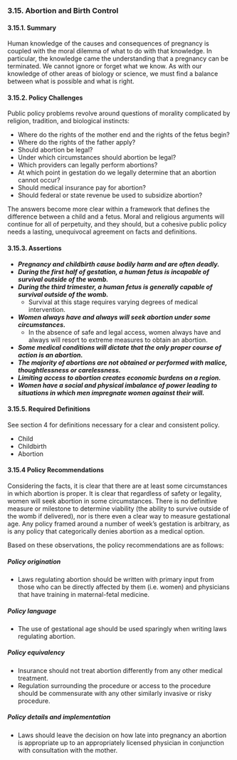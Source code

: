### 3.15.  Abortion and Birth Control

#### 3.15.1.  Summary
Human knowledge of the causes and consequences of pregnancy is coupled with the moral dilemma of what to do with that knowledge.  In particular, the knowledge came the understanding that a pregnancy can be terminated.  We cannot ignore or forget what we know.  As with our knowledge of other areas of biology or science, we must find a balance between what is possible and what is right.

#### 3.15.2.  Policy Challenges
Public policy problems revolve around questions of morality complicated by religion, tradition, and biological instincts:

- Where do the rights of the mother end and the rights of the fetus begin?
- Where do the rights of the father apply?
- Should abortion be legal?
- Under which circumstances should abortion be legal?
- Which providers can legally perform abortions?
- At which point in gestation do we legally determine that an abortion cannot occur?
- Should medical insurance pay for abortion?
- Should federal or state revenue be used to subsidize abortion?

The answers become more clear within a framework that defines the difference between a child and a fetus.  Moral and religious arguments will continue for all of perpetuity, and they should, but a cohesive public policy needs a lasting, unequivocal agreement on facts and definitions.

#### 3.15.3. Assertions 

-  *__Pregnancy and childbirth cause bodily harm and are often deadly.__*
-  *__During the first half of gestation, a human fetus is incapable of survival outside of the womb.__*
-  *__During the third trimester, a human fetus is generally capable of survival outside of the womb.__* 
      -  Survival at this stage requires varying degrees of medical intervention.
-  *__Women always have and always will seek abortion under some circumstances.__*
      - In the absence of safe and legal access, women always have and always will resort to extreme measures to obtain an abortion.
-  *__Some medical conditions will dictate that the only proper course of action is an abortion.__*
-  *__The majority of abortions are not obtained or performed with malice, thoughtlessness or carelessness.__*
-  *__Limiting access to abortion creates economic burdens on a region.__*
-  *__Women have a social and physical imbalance of power leading to situations in which men impregnate women against their will.__*

#### 3.15.5. Required Definitions
See section 4 for definitions necessary for a clear and consistent policy.

- Child
- Childbirth
- Abortion


#### 3.15.4  Policy Recommendations
Considering the facts, it is clear that there are at least some circumstances in which abortion is proper.  It is clear that regardless of safety or legality, women will seek abortion in some circumstances.  There is no definitive measure or milestone to determine viability (the ability to survive outside of the womb if delivered), nor is there even a clear way to measure gestational age.  Any policy framed around a number of week’s gestation is arbitrary, as is any policy that categorically denies abortion as a medical option.

Based on these observations, the policy recommendations are as follows:

##### Policy origination
- Laws regulating abortion should be written with primary input from those who can be directly affected by them (i.e. women) and physicians that have training in maternal-fetal medicine.

##### Policy language
- The use of gestational age should be used sparingly when writing laws regulating abortion.

##### Policy equivalency
- Insurance should not treat abortion differently from any other medical treatment.
- Regulation surrounding the procedure or access to the procedure should be commensurate with any other similarly invasive or risky procedure.

##### Policy details and implementation
- Laws should leave the decision on how late into pregnancy an abortion is appropriate up to an appropriately licensed physician in conjunction with consultation with the mother.


